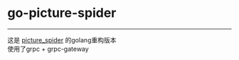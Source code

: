 # go-picture-spider
***
这是 [picture_spider](https://github.com/IMNOTHD/picture_spider) 的golang重构版本  
使用了grpc + grpc-gateway